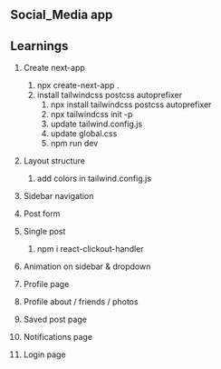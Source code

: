 ## Social_Media app

## Learnings

1. Create next-app

   1. npx create-next-app .
   2. install tailwindcss postcss autoprefixer
      1. npx install tailwindcss postcss autoprefixer
      2. npx tailwindcss init -p
      3. update tailwind.config.js
      4. update global.css
      5. npm run dev

2. Layout structure

   1. add colors in tailwind.config.js

3. Sidebar navigation

4. Post form

5. Single post

   1. npm i react-clickout-handler

6. Animation on sidebar & dropdown

7. Profile page

8. Profile about / friends / photos

9. Saved post page

10. Notifications page

11. Login page
